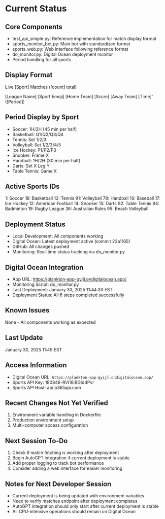 # Current Status

## Core Components
- test_api_simple.py: Reference implementation for match display format
- sports_monitor_bot.py: Main bot with standardized format
- sports_web.py: Web interface following reference format
- do_monitor.py: Digital Ocean deployment monitor
- Period handling for all sports

## Display Format
 Live [Sport] Matches ([count] total)

[League Name]
[Sport Emoji] [Home Team] [Score] [Away Team]
 [Time]' ([Period])

## Period Display by Sport
- Soccer: 1H/2H (45 min per half)
- Basketball: Q1/Q2/Q3/Q4
- Tennis: Set 1/2/3
- Volleyball: Set 1/2/3/4/5
- Ice Hockey: P1/P2/P3
- Snooker: Frame X
- Handball: 1H/2H (30 min per half)
- Darts: Set X Leg Y
- Table Tennis: Game X

## Active Sports IDs
1: Soccer
18: Basketball
13: Tennis
91: Volleyball
78: Handball
16: Baseball
17: Ice Hockey
12: American Football
14: Snooker
15: Darts
92: Table Tennis
94: Badminton
19: Rugby League
36: Australian Rules
95: Beach Volleyball

## Deployment Status
- Local Development:  All components working
- Digital Ocean:  Latest deployment active (commit 23a1165)
- GitHub:  All changes pushed
- Monitoring: Real-time status tracking via do_monitor.py

## Digital Ocean Integration
- App URL: https://plankton-app-qyijl.ondigitalocean.app/
- Monitoring Script: do_monitor.py
- Last Deployment: January 30, 2025 11:44:30 EST
- Deployment Status: All 6 steps completed successfully

## Known Issues
None - All components working as expected

## Last Update
January 30, 2025 11:45 EST

## Access Information
- Digital Ocean URL: `https://plankton-app-qyijl.ondigitalocean.app/`
- Sports API Key: 180846-RVi16IBGld4Pvr
- Sports API Host: api.b365api.com

## Recent Changes Not Yet Verified
1. Environment variable handling in Dockerfile
2. Production environment setup
3. Multi-computer access configuration

## Next Session To-Do
1. Check if match fetching is working after deployment
2. Begin AutoGPT integration if current deployment is stable
3. Add proper logging to track bot performance
4. Consider adding a web interface for easier monitoring

## Notes for Next Developer Session
- Current deployment is being updated with environment variables
- Need to verify matches endpoint after deployment completes
- AutoGPT integration should only start after current deployment is stable
- All CPU-intensive operations should remain on Digital Ocean

